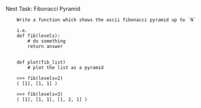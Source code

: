 	
Next Task:
		Fibonacci Pyramid

		Write a function which shows the ascii fibonacci pyramid up to `N`

		i.e. 
		def fib(levels):
			# do something
			return answer


		def plot(fib_list)
			# plot the list as a pyramid

		>>> fib(levels=2)
		( [1], [1, 1] )

		>>> fib(levels=3)
		( [1], [1, 1], [1, 2, 1] )
